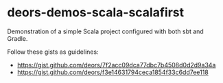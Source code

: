# deors-demos-scala-scalafirst

Demonstration of a simple Scala project configured with both sbt and Gradle.

Follow these gists as guidelines:

* https://gist.github.com/deors/7f2acc09dca77dbc7b4508d0d2d9a34a
* https://gist.github.com/deors/f3e14631794ceca1854f33c6dd7ee118
